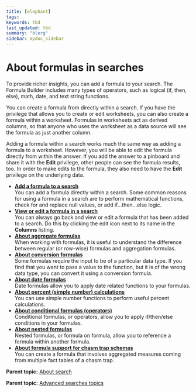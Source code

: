```yaml
---
title: [elephant]
tags: 
keywords: tbd
last_updated: tbd
summary: "blerg"
sidebar: mydoc_sidebar
---
```

# About formulas in searches

To provide richer insights, you can add a formula to your search. The Formula Builder includes many types of operators, such as logical (if, then, else), math, date, and text string functions.

You can create a formula from directly within a search. If you have the privilege that allows you to create or edit worksheets, you can also create a formula within a worksheet. Formulas in worksheets act as derived columns, so that anyone who uses the worksheet as a data source will see the formula as just another column.

Adding a formula within a search works much the same way as adding a formula to a worksheet. However, you will be able to edit the formula directly from within the answer. If you add the answer to a pinboard and share it with the **Edit** privilege, other people can see the formula results, too. In order to make edits to the formula, they also need to have the **Edit** privilege on the underlying data.

-   **[Add a formula to a search](../../pages/complex_searches/how_to_add_formula.html)**  
You can add a formula directly within a search. Some common reasons for using a formula in a search are to perform mathematical functions, check for and replace null values, or add if...then...else logic.
-   **[View or edit a formula in a search](../../pages/complex_searches/edit_formula_in_answer.html)**  
You can always go back and view or edit a formula that has been added to a search. Do this by clicking the edit icon next to its name in the **Columns** listing.
-   **[About aggregate formulas](../../pages/complex_searches/aggregation_formulas.html)**  
When working with formulas, it is useful to understand the difference between regular (or row-wise) formulas and aggregation formulas.
-   **[About conversion formulas](../../pages/complex_searches/conversion_formulas.html)**  
Some formulas require the input to be of a particular data type. If you find that you want to pass a value to the function, but it is of the wrong data type, you can convert it using a conversion formula.
-   **[About date formulas](../../admin/advanced_searches_guide/formulas/about_date_formulas.html)**  
Date formulas allow you to apply date related functions to your formulas.
-   **[About percent (simple number) calculations](../../admin/advanced_searches_guide/formulas/about_percent_calculations.html)**  
You can use simple number functions to perform useful percent calculations.
-   **[About conditional formulas (operators)](../../admin/advanced_searches_guide/formulas/conditional_sum.html)**  
Conditional formulas, or operators, allow you to apply if/then/else conditions in your formulas.
-   **[About nested formulas](../../pages/complex_searches/about_nested_formulas.html)**  
Nested formulas, or formula on formula, allow you to reference a formula within another formula.
-   **[About formula support for chasm trap schemas](../../pages/complex_searches/about_formula_support_for_chasm_trap_schemas.html)**  
You can create a formula that involves aggregated measures coming from multiple fact tables of a chasm trap.

**Parent topic:** [About search](../../pages/end_user_guide/end_user_search/search.html)

**Parent topic:** [Advanced searches topics](../../pages/complex_searches/advanced_searches_intro.html)
